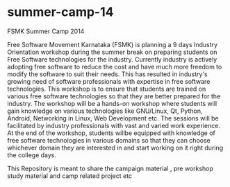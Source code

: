 summer-camp-14
==============

FSMK Summer Camp 2014

Free Software Movement Karnataka (FSMK) is planning a 9 days Industry Orientation workshop during the summer break on preparing students on Free Software technologies for the industry. Currently industry is actively adopting free software to reduce the cost and have much more freedom to modify the software to suit their needs. This has resulted in industry's growing need of software professionals with expertise in free software technologies. This workshop is to ensure that students are trained on various free software technologies so that they are better prepared for the industry. The workshop will be a hands-on workshop where students will gain knowledge on various technologies like GNU/Linux, Qt, Python, Android, Networking in Linux, Web Development etc. The sessions will be facilitated by industry professionals with vast and varied work experience. At the end of the workshop, students willbe equipped with knowledge of free software technologies in various domains so that they can choose whichever domain they are interested in and start working on it right during the college days. 


This Repository is meant to share the campaign material , pre workshop study material and camp related project etc
